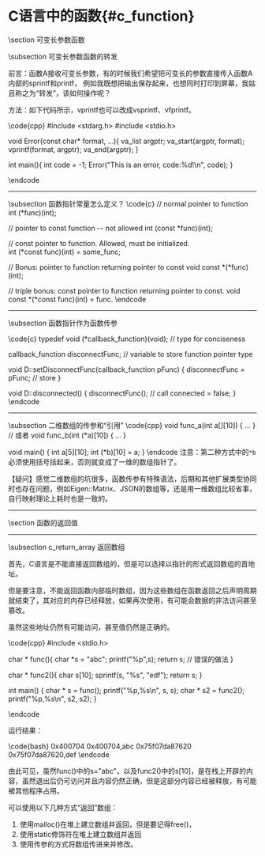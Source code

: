 C语言中的函数{#c_function}
=======================

\section 可变长参数函数

\subsection 可变长参数函数的转发

前言：函数A接收可变长参数，有的时候我们希望把可变长的参数直接传入函数A内部的sprintf和printf，
例如我既想把输出保存起来，也想同时打印到屏幕，我姑且称之为“转发”，该如何操作呢？

方法：如下代码所示，vprintf也可以改成vsprintf、vfprintf。

\code{cpp}
#include <stdarg.h>
#include <stdio.h>

void Error(const char* format, ...){
    va_list argptr;
    va_start(argptr, format);
    vprintf(format, argptr);
    va_end(argptr);
}

int main(){
    int code = -1;
    Error("This is an error, code:%d!\n", code);
}

\endcode

<hr>
\subsection 函数指针常量怎么定义？
\code{c}
// normal pointer to function
int (*func)(int);

// pointer to const function -- not allowed
int (const *func)(int);

// const pointer to function. Allowed, must be initialized.          
int (*const func)(int) = some_func;

// Bonus: pointer to function returning pointer to const
void const *(*func)(int);

// triple bonus: const pointer to function returning pointer to const.
void const *(*const func)(int) = func.
\endcode

<hr>
\subsection 函数指针作为函数传参

\code{c}
typedef void (*callback_function)(void); // type for conciseness

callback_function disconnectFunc; // variable to store function pointer type

void D::setDisconnectFunc(callback_function pFunc)
{
    disconnectFunc = pFunc; // store
}

void D::disconnected()
{
    disconnectFunc(); // call
    connected = false;
}
\endcode

<hr>
\subsection 二维数组的传参和“引用”
\code{cpp}
void func_a(int a[][10])
{
...
}
// 或者
void func_b(int (*a)[10])
{
...
}

void main()
{
  int a[5][10];
  int (*b)[10] = a;
}
\endcode
注意：第二种方式中的`*b`必须使用括号括起来，否则就变成了一维的数组指针了。

【疑问】感觉二维数组的坑很多，函数传参有特殊语法，后期和其他扩展类型协同时也存在问题，例如Eigen::Matrix、JSON的数组等，还是用一维数组比较省事，自行映射理论上耗时也是一致的。

<hr>
\section 函数的返回值

<hr>
\subsection c_return_array 返回数组

首先，C语言是不能直接返回数组的，但是可以选择以指针的形式返回数组的首地址。

但是要注意，不能返回函数内部临时数组，因为这些数组在函数返回之后声明周期就结束了，其对应的内存已经释放，如果再次使用，有可能会数据的非法访问甚至篡改。

虽然这些地址仍然有可能访问，甚至值仍然是正确的。

\code{cpp}
#include <stdio.h>

char * func(){
    char *s = "abc";
    printf("%p",s);
    return s;   // 错误的做法
}

char * func2(){
    char s[10];
    sprintf(s, "%s", "edf");
    return s;
}

int main()
{
    char * s = func();
    printf("%p,%s\n", s, s);
    char * s2 = func2();
    printf("%p,%s\n", s2, s2);
}

\endcode

运行结果：

\code{bash}
0x400704
0x400704,abc
0x75f07da87620
0x75f07da87620,def
\endcode

由此可见，虽然func()中的s="abc"，以及func2()中的s[10]，是在栈上开辟的内容，虽然退出后仍可访问并且内容仍然正确，但是这部分内容已经被释放，有可能被其他程序占用。

可以使用以下几种方式“返回”数组：

1. 使用malloc()在堆上建立数组并返回，但是要记得free()，
2. 使用static修饰符在堆上建立数组并返回
3. 使用传参的方式将数组传进来并修改。